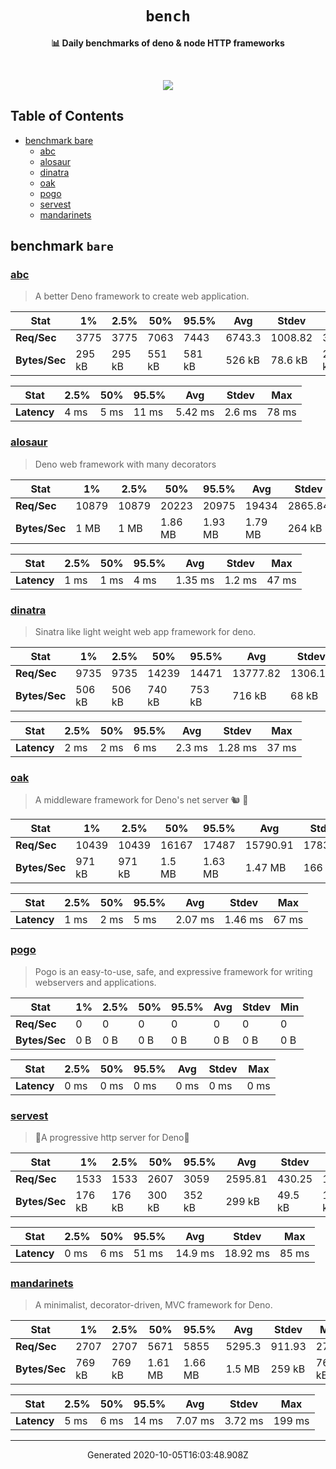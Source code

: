 <div align="center">
  <h1><code>bench</code></h1>
  <p>
    <strong>📊 Daily benchmarks of deno & node HTTP frameworks</strong>
  </p>
  <br>
  <p align="center">
    <a alt="Bench" href="https://github.com/denosaurs/bench/actions">
      <img src="https://img.shields.io/github/workflow/status/denosaurs/bench/bench" />
    </a>
  </p>
</div>

## Table of Contents

- [benchmark bare](#benchmark-bare)
  - [abc](#abc)
  - [alosaur](#alosaur)
  - [dinatra](#dinatra)
  - [oak](#oak)
  - [pogo](#pogo)
  - [servest](#servest)
  - [mandarinets](#mandarinets)

## benchmark `bare`

### [abc](https://deno.land/x/abc)

> A better Deno framework to create web application.


| **Stat**      | 1%     | 2.5%   | 50%    | 95.5%  | Avg    | Stdev   | Min    |
| ------------- | ------ | ------ | ------ | ------ | ------ | ------- | ------ |
| **Req/Sec**   | 3775   | 3775   | 7063   | 7443   | 6743.3 | 1008.82 | 3775   |
| **Bytes/Sec** | 295 kB | 295 kB | 551 kB | 581 kB | 526 kB | 78.6 kB | 294 kB |


| **Stat**    | 2.5%  | 50%   | 95.5% | Avg     | Stdev  | Max   |
| ----------- | ----- | ----- | ----- | ------- | ------ | ----- |
| **Latency** | 4 ms  | 5 ms  | 11 ms | 5.42 ms | 2.6 ms | 78 ms |


### [alosaur](https://deno.land/x/alosaur)

> Deno web framework with many decorators


| **Stat**      | 1%    | 2.5%  | 50%     | 95.5%   | Avg     | Stdev   | Min   |
| ------------- | ----- | ----- | ------- | ------- | ------- | ------- | ----- |
| **Req/Sec**   | 10879 | 10879 | 20223   | 20975   | 19434   | 2865.84 | 10876 |
| **Bytes/Sec** | 1 MB  | 1 MB  | 1.86 MB | 1.93 MB | 1.79 MB | 264 kB  | 1 MB  |


| **Stat**    | 2.5%  | 50%   | 95.5% | Avg     | Stdev  | Max   |
| ----------- | ----- | ----- | ----- | ------- | ------ | ----- |
| **Latency** | 1 ms  | 1 ms  | 4 ms  | 1.35 ms | 1.2 ms | 47 ms |


### [dinatra](https://github.com/syumai/dinatra)

> Sinatra like light weight web app framework for deno.


| **Stat**      | 1%     | 2.5%   | 50%    | 95.5%  | Avg      | Stdev   | Min    |
| ------------- | ------ | ------ | ------ | ------ | -------- | ------- | ------ |
| **Req/Sec**   | 9735   | 9735   | 14239  | 14471  | 13777.82 | 1306.18 | 9728   |
| **Bytes/Sec** | 506 kB | 506 kB | 740 kB | 753 kB | 716 kB   | 68 kB   | 506 kB |


| **Stat**    | 2.5%  | 50%   | 95.5% | Avg    | Stdev   | Max   |
| ----------- | ----- | ----- | ----- | ------ | ------- | ----- |
| **Latency** | 2 ms  | 2 ms  | 6 ms  | 2.3 ms | 1.28 ms | 37 ms |


### [oak](https://deno.land/x/oak)

> A middleware framework for Deno's net server 🐿️ 🦕


| **Stat**      | 1%     | 2.5%   | 50%    | 95.5%   | Avg      | Stdev   | Min    |
| ------------- | ------ | ------ | ------ | ------- | -------- | ------- | ------ |
| **Req/Sec**   | 10439  | 10439  | 16167  | 17487   | 15790.91 | 1783.98 | 10433  |
| **Bytes/Sec** | 971 kB | 971 kB | 1.5 MB | 1.63 MB | 1.47 MB  | 166 kB  | 970 kB |


| **Stat**    | 2.5%  | 50%   | 95.5% | Avg     | Stdev   | Max   |
| ----------- | ----- | ----- | ----- | ------- | ------- | ----- |
| **Latency** | 1 ms  | 2 ms  | 5 ms  | 2.07 ms | 1.46 ms | 67 ms |


### [pogo](https://deno.land/x/pogo)

> Pogo is an easy-to-use, safe, and expressive framework
for writing webservers and applications. 


| **Stat**      | 1%    | 2.5%  | 50%   | 95.5% | Avg   | Stdev | Min   |
| ------------- | ----- | ----- | ----- | ----- | ----- | ----- | ----- |
| **Req/Sec**   | 0     | 0     | 0     | 0     | 0     | 0     | 0     |
| **Bytes/Sec** | 0 B   | 0 B   | 0 B   | 0 B   | 0 B   | 0 B   | 0 B   |


| **Stat**    | 2.5%  | 50%   | 95.5% | Avg   | Stdev | Max   |
| ----------- | ----- | ----- | ----- | ----- | ----- | ----- |
| **Latency** | 0 ms  | 0 ms  | 0 ms  | 0 ms  | 0 ms  | 0 ms  |


### [servest](https://deno.land/x/servest)

> 🌾A progressive http server for Deno🌾


| **Stat**      | 1%     | 2.5%   | 50%    | 95.5%  | Avg     | Stdev   | Min    |
| ------------- | ------ | ------ | ------ | ------ | ------- | ------- | ------ |
| **Req/Sec**   | 1533   | 1533   | 2607   | 3059   | 2595.81 | 430.25  | 1533   |
| **Bytes/Sec** | 176 kB | 176 kB | 300 kB | 352 kB | 299 kB  | 49.5 kB | 176 kB |


| **Stat**    | 2.5%  | 50%   | 95.5% | Avg     | Stdev    | Max   |
| ----------- | ----- | ----- | ----- | ------- | -------- | ----- |
| **Latency** | 0 ms  | 6 ms  | 51 ms | 14.9 ms | 18.92 ms | 85 ms |


### [mandarinets](https://deno.land/x/mandarinets)

> A minimalist, 
decorator-driven, 
MVC framework for Deno.


| **Stat**      | 1%     | 2.5%   | 50%     | 95.5%   | Avg    | Stdev  | Min    |
| ------------- | ------ | ------ | ------- | ------- | ------ | ------ | ------ |
| **Req/Sec**   | 2707   | 2707   | 5671    | 5855    | 5295.3 | 911.93 | 2707   |
| **Bytes/Sec** | 769 kB | 769 kB | 1.61 MB | 1.66 MB | 1.5 MB | 259 kB | 769 kB |


| **Stat**    | 2.5%  | 50%   | 95.5% | Avg     | Stdev   | Max    |
| ----------- | ----- | ----- | ----- | ------- | ------- | ------ |
| **Latency** | 5 ms  | 6 ms  | 14 ms | 7.07 ms | 3.72 ms | 199 ms |


---

<p align="center">Generated 2020-10-05T16:03:48.908Z</p>